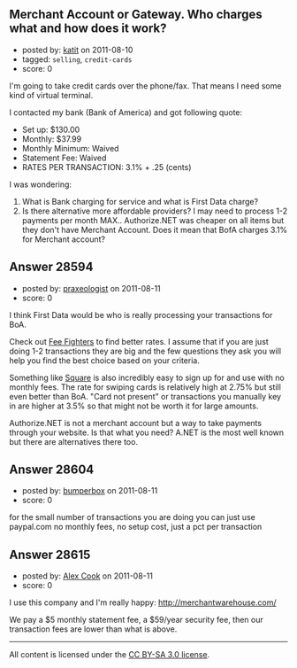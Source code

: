 ## Merchant Account or Gateway. Who charges what and how does it work?

- posted by: [katit](https://stackexchange.com/users/-1/11093-katit) on 2011-08-10
- tagged: `selling`, `credit-cards`
- score: 0

I'm going to take credit cards over the phone/fax. That means I need some kind of virtual terminal.

I contacted my bank (Bank of America) and got following quote:

 - Set up: $130.00 
 - Monthly: $37.99 
 - Monthly Minimum: Waived 
 - Statement Fee: Waived 
 - RATES PER TRANSACTION: 3.1% + .25 (cents)

I was wondering:

1. What is Bank charging for service and what is First Data charge?
2. Is there alternative more affordable providers? I may need to process 1-2 payments per month MAX.. Authorize.NET was cheaper on all items but they don't have Merchant Account. Does it mean that BofA charges 3.1% for Merchant account? 


## Answer 28594

- posted by: [praxeologist](https://stackexchange.com/users/-1/11282-praxeologist) on 2011-08-11
- score: 0

<p>I think First Data would be who is really processing your transactions for BoA.</p>

<p>Check out <a href="http://feefighters.com/" rel="nofollow">Fee Fighters</a> to find better rates. I assume that if you are just doing 1-2 transactions they are big and the few questions they ask you will help you find the best choice based on your criteria.</p>

<p>Something like <a href="https://squareup.com/" rel="nofollow">Square</a> is also incredibly easy to sign up for and use with no monthly fees. The rate for swiping cards is relatively high at 2.75% but still even better than BoA. "Card not present" or transactions you manually key in are higher at 3.5% so that might not be worth it for large amounts.</p>

<p>Authorize.NET is not a merchant account but a way to take payments through your website. Is that what you need? A.NET is the most well known but there are alternatives there too.</p>



## Answer 28604

- posted by: [bumperbox](https://stackexchange.com/users/-1/5727-bumperbox) on 2011-08-11
- score: 0

for the small number of transactions you are doing you can just use paypal.com
no monthly fees, no setup cost, just a pct per transaction


## Answer 28615

- posted by: [Alex Cook](https://stackexchange.com/users/-1/6128-alex-cook) on 2011-08-11
- score: 0

I use this company and I'm really happy:
http://merchantwarehouse.com/

We pay a $5 monthly statement fee, a $59/year security fee, then our transaction fees are lower than what is above.



---

All content is licensed under the [CC BY-SA 3.0 license](https://creativecommons.org/licenses/by-sa/3.0/).
